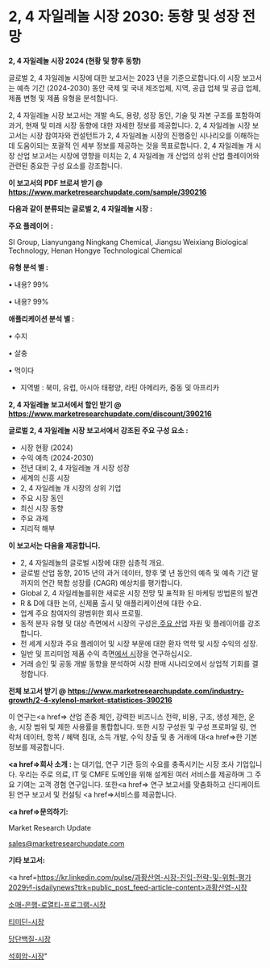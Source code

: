 # 2, 4 자일레놀 시장 2030: 동향 및 성장 전망

<strong>2, 4 자일레놀 시장 2024 (현황 및 향후 동향)</strong>

글로벌 2, 4 자일레놀 시장에 대한 보고서는 2023 년을 기준으로합니다.이 시장 보고서는 예측 기간 (2024-2030) 동안 국제 및 국내 제조업체, 지역, 공급 업체 및 공급 업체, 제품 변형 및 제품 유형을 분석합니다.

2, 4 자일레놀 시장 보고서는 개발 속도, 용량, 성장 동인, 기술 및 자본 구조를 포함하여 과거, 현재 및 미래 시장 동향에 대한 자세한 정보를 제공합니다. 2, 4 자일레놀 시장 보고서는 시장 참여자와 컨설턴트가 2, 4 자일레놀 시장의 진행중인 시나리오를 이해하는 데 도움이되는 포괄적 인 세부 정보를 제공하는 것을 목표로합니다. 2, 4 자일레놀 개 시장 산업 보고서는 시장에 영향을 미치는 2, 4 자일레놀 개 산업의 상위 산업 플레이어와 관련된 중요한 구성 요소를 강조합니다.



<strong>이 보고서의 PDF 브로셔 받기 @ <a href=https://www.marketresearchupdate.com/sample/390216>https://www.marketresearchupdate.com/sample/390216</a></strong>



<strong>다음과 같이 분류되는 글로벌 2, 4 자일레놀 시장 :</strong>



<strong>주요 플레이어 :</strong>

SI Group, Lianyungang Ningkang Chemical, Jiangsu Weixiang Biological Technology, Henan Hongye Technological Chemical



<strong>유형 분석 별 :</strong>

• 내용? 99%

• 내용? 99%



<strong>애플리케이션 분석 별 :</strong>

• 수지

• 살충

• 먹이다

<ul>
  <li>지역별 : 북미, 유럽, 아시아 태평양, 라틴 아메리카, 중동 및 아프리카</li>
</ul>


<strong>2, 4 자일레놀 보고서에서 할인 받기 @ <a href=https://www.marketresearchupdate.com/discount/390216>https://www.marketresearchupdate.com/discount/390216</a></strong>



<strong>글로벌 2, 4 자일레놀 시장 보고서에서 강조된 주요 구성 요소 :</strong>
<ul>
  <li>시장 현황 (2024)</li>
  <li>수익 예측 (2024-2030)</li>
  <li>전년 대비 2, 4 자일레놀 개 시장 성장</li>
  <li>세계의 신흥 시장</li>
  <li>2, 4 자일레놀 개 시장의 상위 기업</li>
  <li>주요 시장 동인</li>
  <li>최신 시장 동향</li>
  <li>주요 과제</li>
  <li>지리적 해부</li>
</ul>


<strong>이 보고서는 다음을 제공합니다.</strong>
<ul>
  <li>2, 4 자일레놀의 글로벌 시장에 대한 심층적 개요.</li>
  <li>글로벌 산업 동향, 2015 년의 과거 데이터, 향후 몇 년 동안의 예측 및 예측 기간 말까지의 연간 복합 성장률 (CAGR) 예상치를 평가합니다.</li>
  <li>Global 2, 4 자일레놀를위한 새로운 시장 전망 및 표적화 된 마케팅 방법론의 발견</li>
  <li>R &amp; D에 대한 논의, 신제품 출시 및 애플리케이션에 대한 수요.</li>
  <li>업계 주요 참여자의 광범위한 회사 프로필.</li>
  <li>동적 분자 유형 및 대상 측면에서 시장의 구성은<a href=> 주요 산</a>업 자원 및 플레이어를 강조합니다.</li>
  <li>전 세계 시장과 주요 플레이어 및 시장 부문에 대한 환자 역학 및 시장 수익의 성장.</li>
  <li>일반 및 프리미엄 제품 수익 측면<a href=>에서 시</a>장을 연구하십시오.</li>
  <li>거래 승인 및 공동 개발 동향을 분석하여 시장 판매 시나리오에서 상업적 기회를 결정합니다.</li>
</ul>



<strong>전체 보고서 받기 @ <a href=https://www.marketresearchupdate.com/industry-growth/2-4-xylenol-market-statistices-390216>https://www.marketresearchupdate.com/industry-growth/2-4-xylenol-market-statistices-390216</a></strong>

이 연구는<a href=> 산업 존중</a> 체인, 강력한 비즈니스 전략, 비용, 구조, 생성 제한, 운송, 시장 범위 및 제한 사용률을 통합합니다. 또한 시장 구성원 및 구성 프로파일 링, 연락처 데이터, 항목 / 혜택 침대, 소득 개발, 수익 창출 및 총 거래에 대<a href=>한 기본 </a>정보를 제공합니다.



<strong><a href=>회사 소</a>개 :</strong>
는 대기업, 연구 기관 등의 수요를 충족시키는 시장 조사 기업입니다. 우리는 주로 의료, IT 및 CMFE 도메인을 위해 설계된 여러 서비스를 제공하며 그 주요 기여는 고객 경험 연구입니다. 또한<a href=> 연구 보</a>고서를 맞춤화하고 신디케이트 된 연구 보고서 및 컨설팅 <a href=>서비스</a>를 제공합니다.



<strong><a href=>문의하기:</a></strong>

Market Research Update

sales@marketresearchupdate.com



<strong>기타 보고서:</strong>

<a href=https://kr.linkedin.com/pulse/과황산염-시장-진입-전략-및-위험-평가2029년-isdailynews?trk=public_post_feed-article-content>과황산염-시장</a>

<a href=https://www.linkedin.com/pulse/소매-은행-로열티-프로그램-시장-동향-및-성장-전망-isdailynews/>소매-은행-로열티-프로그램-시장</a>

<a href=https://www.linkedin.com/pulse/티미딘-시장-진입-전략-및-위험-평가2029년-survey-spotlight-pro-24-analysis-cbj3c/>티미딘-시장</a>

<a href=https://www.linkedin.com/pulse/당단백질-시장-세분화-연구-및-목표-고객2029년-analytics-alchemy-360-analysis-ibhrf/>당단백질-시장</a>

<a href=https://www.linkedin.com/pulse/석회암-시장-경쟁-분석-및-성장-잠재력-2030-analytics-alchemy-360-analysis-tlrtc/>석회암-시장</a>"
